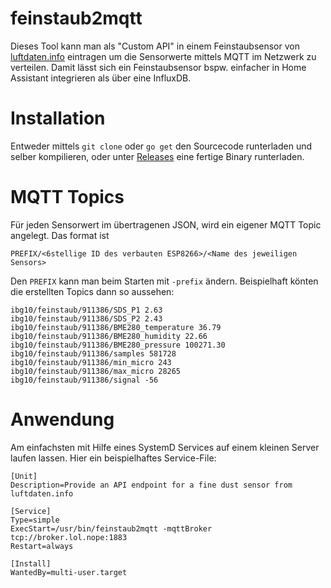 # feinstaub2mqtt

Dieses Tool kann man als "Custom API" in einem Feinstaubsensor von [luftdaten.info](luftdaten.info) eintragen um
die Sensorwerte mittels MQTT im Netzwerk zu verteilen. Damit lässt sich ein Feinstaubsensor bspw. einfacher in Home Assistant integrieren als über eine InfluxDB.


# Installation
Entweder mittels `git clone` oder `go get` den Sourcecode runterladen und selber kompilieren, oder unter [Releases](github.com/f-breidenstein/feinstaub2mqtt/releases) eine fertige Binary runterladen.

# MQTT Topics
Für jeden Sensorwert im übertragenen JSON, wird ein eigener MQTT Topic angelegt. Das format ist
```
PREFIX/<6stellige ID des verbauten ESP8266>/<Name des jeweiligen Sensors>
```
Den `PREFIX` kann man beim Starten mit `-prefix` ändern. Beispielhaft könten die erstellten Topics dann so aussehen:
```
ibg10/feinstaub/911386/SDS_P1 2.63
ibg10/feinstaub/911386/SDS_P2 2.43
ibg10/feinstaub/911386/BME280_temperature 36.79
ibg10/feinstaub/911386/BME280_humidity 22.66
ibg10/feinstaub/911386/BME280_pressure 100271.30
ibg10/feinstaub/911386/samples 581728
ibg10/feinstaub/911386/min_micro 243
ibg10/feinstaub/911386/max_micro 28265
ibg10/feinstaub/911386/signal -56
```

# Anwendung
Am einfachsten mit Hilfe eines SystemD Services auf einem kleinen Server laufen lassen. Hier ein beispielhaftes Service-File:
```
[Unit]
Description=Provide an API endpoint for a fine dust sensor from luftdaten.info

[Service]
Type=simple
ExecStart=/usr/bin/feinstaub2mqtt -mqttBroker tcp://broker.lol.nope:1883 
Restart=always

[Install]
WantedBy=multi-user.target

```